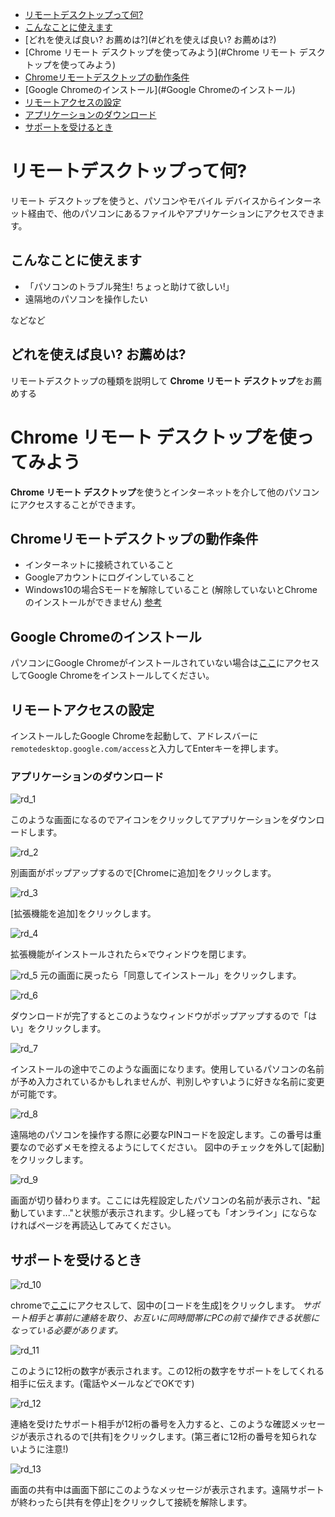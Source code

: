 - [リモートデスクトップって何?](#リモートデスクトップって何?)
 - [こんなことに使えます](#こんなことに使えます)
 - [どれを使えば良い? お薦めは?](#どれを使えば良い? お薦めは?)
- [Chrome リモート デスクトップを使ってみよう](#Chrome リモート デスクトップを使ってみよう)
 - [Chromeリモートデスクトップの動作条件](#Chromeリモートデスクトップの動作条件)
 - [Google Chromeのインストール](#Google Chromeのインストール)
 - [リモートアクセスの設定](#リモートアクセスの設定)
  - [アプリケーションのダウンロード](#アプリケーションのダウンロード)
 - [サポートを受けるとき](#サポートを受けるとき) 

# リモートデスクトップって何?
リモート デスクトップを使うと、パソコンやモバイル デバイスからインターネット経由で、他のパソコンにあるファイルやアプリケーションにアクセスできます。
## こんなことに使えます
* 「パソコンのトラブル発生! ちょっと助けて欲しい!」
* 遠隔地のパソコンを操作したい

などなど

## どれを使えば良い? お薦めは?
リモートデスクトップの種類を説明して **Chrome リモート デスクトップ**をお薦めする

# Chrome リモート デスクトップを使ってみよう
**Chrome リモート デスクトップ**を使うとインターネットを介して他のパソコンにアクセスすることができます。

## Chromeリモートデスクトップの動作条件
* インターネットに接続されていること
* Googleアカウントにログインしていること
* Windows10の場合Sモードを解除していること (解除していないとChromeのインストールができません) [参考](https://support.microsoft.com/ja-jp/help/4456067/windows-10-switch-out-of-s-mode) 

## Google Chromeのインストール
パソコンにGoogle Chromeがインストールされていない場合は[ここ](https://www.google.com/intl/ja_jp/chrome/)にアクセスしてGoogle Chromeをインストールしてください。

## リモートアクセスの設定
インストールしたGoogle Chromeを起動して、アドレスバーに`remotedesktop.google.com/access`と入力してEnterキーを押します。

### アプリケーションのダウンロード
![rd_1](./images/rd_1.jpg)

このような画面になるのでアイコンをクリックしてアプリケーションをダウンロードします。

![rd_2](./images/rd_2.jpg)

別画面がポップアップするので[Chromeに追加]をクリックします。

![rd_3](./images/rd_3.jpg)

[拡張機能を追加]をクリックします。

![rd_4](./images/rd_4.jpg)

拡張機能がインストールされたら×でウィンドウを閉じます。

![rd_5](./images/rd_5.jpg)
元の画面に戻ったら「同意してインストール」をクリックします。

![rd_6](./images/rd_6.jpg)

ダウンロードが完了するとこのようなウィンドウがポップアップするので「はい」をクリックします。

![rd_7](./images/rd_7.jpg)

インストールの途中でこのような画面になります。使用しているパソコンの名前が予め入力されているかもしれませんが、判別しやすいように好きな名前に変更が可能です。

![rd_8](./images/rd_8.jpg)

遠隔地のパソコンを操作する際に必要なPINコードを設定します。この番号は重要なので必ずメモを控えるようにしてください。
図中のチェックを外して[起動]をクリックします。

![rd_9](./images/rd_9.jpg)

画面が切り替わります。ここには先程設定したパソコンの名前が表示され、"起動しています..."と状態が表示されます。少し経っても「オンライン」にならなければページを再読込してみてください。

## サポートを受けるとき
![rd_10](./images/rd_10.jpg)

chromeで[ここ](https://remotedesktop.google.com/support)にアクセスして、図中の[コードを生成]をクリックします。
*サポート相手と事前に連絡を取り、お互いに同時間帯にPCの前で操作できる状態になっている必要があります。*

![rd_11](./images/rd_11.jpg)

このように12桁の数字が表示されます。この12桁の数字をサポートをしてくれる相手に伝えます。(電話やメールなどでOKです)

![rd_12](./images/rd_12.jpg)

連絡を受けたサポート相手が12桁の番号を入力すると、このような確認メッセージが表示されるので[共有]をクリックします。(第三者に12桁の番号を知られないように注意!)

![rd_13](./images/rd_13.jpg)

画面の共有中は画面下部にこのようなメッセージが表示されます。遠隔サポートが終わったら[共有を停止]をクリックして接続を解除します。